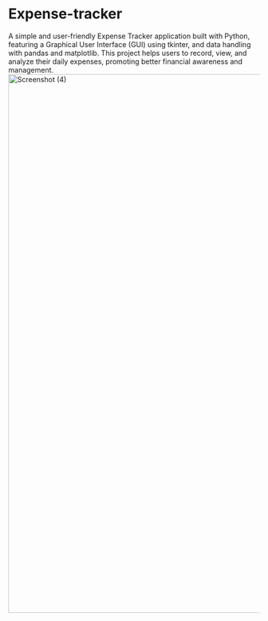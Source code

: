 # Expense-tracker
A simple and user-friendly Expense Tracker application built with Python, featuring a Graphical User Interface (GUI) using tkinter, and data handling with pandas and matplotlib. This project helps users to record, view, and analyze their daily expenses, promoting better financial awareness and management.
<img width="1920" height="1080" alt="Screenshot (4)" src="https://github.com/user-attachments/assets/884879dc-a9f2-451b-bc22-f3fbcf4c7e9a" />
